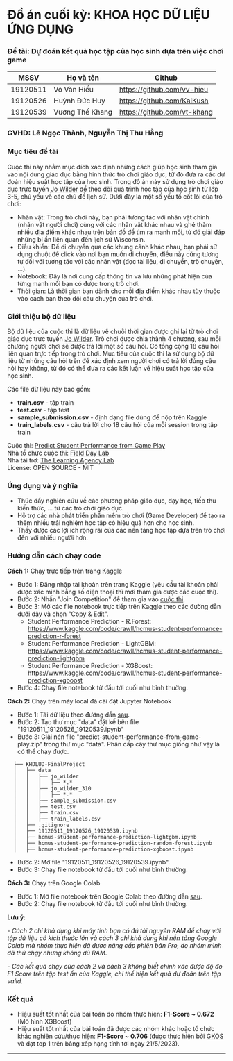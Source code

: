 # Đồ án cuối kỳ: KHOA HỌC DỮ LIỆU ỨNG DỤNG

### Đề tài: Dự đoán kết quả học tập của học sinh dựa trên việc chơi game

| MSSV     | Họ và tên       | Github                      |
|----------|-----------------|-----------------------------|
| 19120511 | Võ Văn Hiếu     | https://github.com/vv-hieu  |
| 19120526 | Huỳnh Đức Huy   | https://github.com/KaiKush  |
| 19120539 | Vương Thế Khang | https://github.com/vt-khang |

### GVHD: Lê Ngọc Thành, Nguyễn Thị Thu Hằng

### Mục tiêu đề tài

Cuộc thi này nhằm mục đích xác định những cách giúp học sinh tham gia vào nội dung giáo dục bằng hinh thức trò chơi giáo dục, từ đó đưa ra các dự đoán hiệu suất học tập của học sinh. Trong đồ án này sử dụng trò chơi giáo dục trực tuyến [Jo Wilder](https://pbswisconsineducation.org/jowilder/play-the-game) để theo dõi quá trình học tập của học sinh từ lớp 3-5, chủ yếu về các chủ đề lịch sử. Dưới đây là một số yếu tố cốt lõi của trò chơi:
- Nhân vật: Trong trò chơi này, bạn phải tương tác với nhân vật chính (nhân vật người chơi) cùng với các nhân vật khác nhau và ghé thăm nhiều địa điểm khác nhau trên bản đồ để tìm ra manh mối, từ đó giải đáp những bí ẩn liên quan đến lịch sử Wisconsin.
- Điều khiển: Để di chuyển qua các khung cảnh khác nhau, bạn phải sử dụng chuột để click vào nơi bạn muốn di chuyển, điều này cũng tương tự đối với tương tác với các nhân vật (đọc tài liệu, di chuyển, trò chuyện, ...).
- Notebook: Đây là nơi cung cấp thông tin và lưu những phát hiện của từng manh mối bạn có được trong trò chơi.
- Thời gian: Là thời gian bạn dành cho mỗi địa điểm khác nhau tùy thuộc vào cách bạn theo dõi câu chuyện của trò chơi.

### Giới thiệu bộ dữ liệu

Bộ dữ liệu của cuộc thi là dữ liệu về chuỗi thời gian được ghi lại từ trò chơi giáo dục trực tuyến [Jo Wilder](https://pbswisconsineducation.org/jowilder/play-the-game). Trò chơi được chia thành 4 chương, sau mỗi chương người chơi sẽ được trả lời một số câu hỏi. Có tổng cộng 18 câu hỏi liên quan trực tiếp trong trò chơi. Mục tiêu của cuộc thi là sử dụng bộ dữ liệu từ những câu hỏi trên để xác định xem người chơi có trả lời đúng câu hỏi hay không, từ đó có thể đưa ra các kết luận về hiệu suất học tập của học sinh.

Các file dữ liệu này bao gồm:
- **train.csv** - tập train
- **test.csv** - tập test
- **sample_submission.csv** - định dạng file dùng để nộp trên Kaggle
- **train_labels.csv** - câu trả lời cho 18 câu hỏi của mỗi session trong tập train

Cuộc thi: [Predict Student Performance from Game Play](https://www.kaggle.com/competitions/predict-student-performance-from-game-play) \
Nhà tổ chức cuộc thi: [Field Day Lab](https://fielddaylab.wisc.edu) \
Nhà tài trợ: [The Learning Agency Lab](https://www.the-learning-agency-lab.com) \
License: OPEN SOURCE - MIT

### Ứng dụng và ý nghĩa

- Thúc đẩy nghiên cứu về các phương pháp giáo dục, dạy học, tiếp thu kiến thức, ... từ các trò chơi giáo dục.
- Hỗ trợ các nhà phát triển phần mềm trò chơi (Game Developer) để tạo ra thêm nhiều trải nghiệm học tập có hiệu quả hơn cho học sinh.
- Thấy được các lợi ích rộng rãi của các nền tảng học tập dựa trên trò chơi đến với nhiều người hơn.

### Hướng dẫn cách chạy code
**Cách 1:** Chạy trực tiếp trên trang Kaggle
- Bước 1: Đăng nhập tài khoản trên trang Kaggle (yêu cầu tài khoản phải được xác minh bằng số điện thoại thì mới tham gia được các cuộc thi).
- Bước 2: Nhấn "Join Competition" để tham gia vào [cuộc thi](https://www.kaggle.com/competitions/predict-student-performance-from-game-play).
- Bước 3: Mở các file notebook trực tiếp trên Kaggle theo các đường dẫn dưới đây và chọn "Copy & Edit".
  - Student Performance Prediction - R.Forest: https://www.kaggle.com/code/crawll/hcmus-student-performance-prediction-r-forest
  - Student Performance Prediction - LightGBM: https://www.kaggle.com/code/crawll/hcmus-student-performance-prediction-lightgbm
  - Student Performance Prediction - XGBoost: https://www.kaggle.com/code/crawll/hcmus-student-performance-prediction-xgboost
- Bước 4: Chạy file notebook từ đầu tới cuối như bình thường.

**Cách 2:** Chạy trên máy local đã cài đặt Jupyter Notebook
- Bước 1: Tải dữ liệu theo đường dẫn [sau](https://drive.google.com/file/d/1VwFnaXYtIeV3ZeadrcCpLyEXKhFcc-dS).
- Bước 2: Tạo thư mục "data" đặt kế bên file "19120511_19120526_19120539.ipynb"
- Bước 3: Giải nén file "predict-student-performance-from-game-play.zip" trong thư mục "data". Phân cấp cây thư mục giống như vậy là có thể chạy được.
```
  ├── KHDLUD-FinalProject
  │   ├── data
  │   │   ├── jo_wilder
  │   │   │   ├── *.*
  │   │   ├── jo_wilder_310
  │   │   │   ├── *.*
  │   │   ├── sample_submission.csv
  │   │   ├── test.csv
  │   │   ├── train.csv
  │   │   ├── train_labels.csv
  │   ├── .gitignore
  │   ├── 19120511_19120526_19120539.ipynb
  │   ├── hcmus-student-performance-prediction-lightgbm.ipynb
  │   ├── hcmus-student-performance-prediction-random-forest.ipynb
  │   ├── hcmus-student-performance-prediction-xgboost.ipynb
```
- Bước 2: Mở file "19120511_19120526_19120539.ipynb".
- Bước 3: Chạy file notebook từ đầu tới cuối như bình thường.

**Cách 3:** Chạy trên Google Colab
- Bước 1: Mở file notebook trên Google Colab theo đường dẫn [sau](https://colab.research.google.com/drive/1GvCJux1hCS4HTIIFdfS6okKh-986-JFq).
- Bước 2: Chạy file notebook từ đầu tới cuối như bình thường.

**Lưu ý:** 

*- Cách 2 chỉ khả dụng khi máy tính bạn có đủ tài nguyên RAM để chạy với tập dữ liệu có kích thước lớn và cách 3 chỉ khả dụng khi nền tảng Google Colab mà nhóm thực hiện đã được nâng cấp phiên bản Pro, do nhóm mình đã thử chạy nhưng không đủ RAM.*

*- Các kết quả chạy của cách 2 và cách 3 không biết chính xác được độ đo F1 Score trên tập test ẩn của Kaggle, chỉ thể hiện kết quả dự đoán trên tập valid.*

### Kết quả
- Hiệu suất tốt nhất của bài toán do nhóm thực hiện: **F1-Score ~ 0.672** (Mô hình XGBoost)
- Hiệu suất tốt nhất của bài toán đã được các nhóm khác hoặc tổ chức khác nghiên cứu/thực hiện: **F1-Score ~ 0.706** (được thực hiện bởi [GKOS](https://www.kaggle.com/competitions/predict-student-performance-from-game-play/leaderboard) và đạt top 1 trên bảng xếp hạng tính tới ngày 21/5/2023).

---
